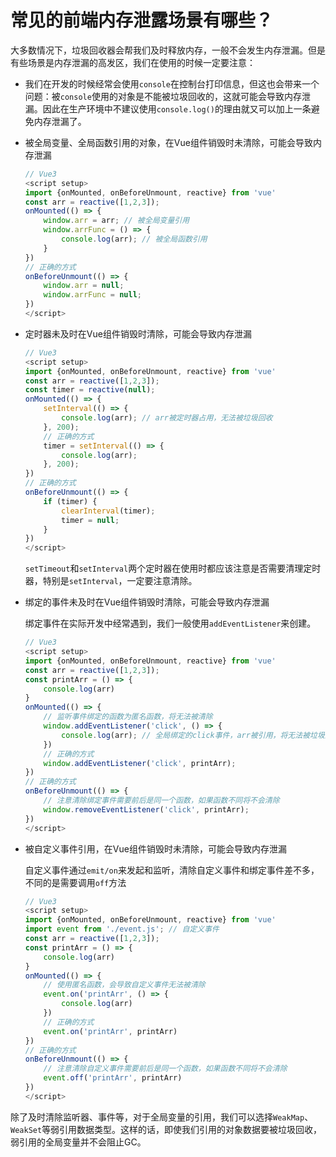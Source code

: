 # 常见的前端内存泄露场景有哪些？

大多数情况下，垃圾回收器会帮我们及时释放内存，一般不会发生内存泄漏。但是有些场景是内存泄漏的高发区，我们在使用的时候一定要注意：

* 我们在开发的时候经常会使用`console`在控制台打印信息，但这也会带来一个问题：被`console`使用的对象是不能被垃圾回收的，这就可能会导致内存泄漏。因此在生产环境中不建议使用`console.log()`的理由就又可以加上一条避免内存泄漏了。

* 被全局变量、全局函数引用的对象，在Vue组件销毁时未清除，可能会导致内存泄漏

  ```js
  // Vue3
  <script setup>
  import {onMounted, onBeforeUnmount, reactive} from 'vue'
  const arr = reactive([1,2,3]);
  onMounted(() => {
      window.arr = arr; // 被全局变量引用
      window.arrFunc = () => {
          console.log(arr); // 被全局函数引用
      }
  })
  // 正确的方式
  onBeforeUnmount(() => {
      window.arr = null;
      window.arrFunc = null;
  })
  </script>
  
  ```

* 定时器未及时在Vue组件销毁时清除，可能会导致内存泄漏

  ```js
  // Vue3
  <script setup>
  import {onMounted, onBeforeUnmount, reactive} from 'vue'
  const arr = reactive([1,2,3]);
  const timer = reactive(null);
  onMounted(() => {
      setInterval(() => {
          console.log(arr); // arr被定时器占用，无法被垃圾回收
      }, 200);
      // 正确的方式
      timer = setInterval(() => {
          console.log(arr);
      }, 200);
  })
  // 正确的方式
  onBeforeUnmount(() => {
      if (timer) {
          clearInterval(timer);
          timer = null;
      }
  })
  </script>
  
  ```

  `setTimeout`和`setInterval`两个定时器在使用时都应该注意是否需要清理定时器，特别是`setInterval`，一定要注意清除。

* 绑定的事件未及时在Vue组件销毁时清除，可能会导致内存泄漏

  绑定事件在实际开发中经常遇到，我们一般使用`addEventListener`来创建。

  ```js
  // Vue3
  <script setup>
  import {onMounted, onBeforeUnmount, reactive} from 'vue'
  const arr = reactive([1,2,3]);
  const printArr = () => {
      console.log(arr)
  }
  onMounted(() => {
      // 监听事件绑定的函数为匿名函数，将无法被清除
      window.addEventListener('click', () => {
          console.log(arr); // 全局绑定的click事件，arr被引用，将无法被垃圾回收
      })
      // 正确的方式
      window.addEventListener('click', printArr);
  })
  // 正确的方式
  onBeforeUnmount(() => {
      // 注意清除绑定事件需要前后是同一个函数，如果函数不同将不会清除
      window.removeEventListener('click', printArr);
  })
  </script>
  
  ```

* 被自定义事件引用，在Vue组件销毁时未清除，可能会导致内存泄漏

  自定义事件通过`emit/on`来发起和监听，清除自定义事件和绑定事件差不多，不同的是需要调用`off`方法

  ```js
  // Vue3
  <script setup>
  import {onMounted, onBeforeUnmount, reactive} from 'vue'
  import event from './event.js'; // 自定义事件
  const arr = reactive([1,2,3]);
  const printArr = () => {
      console.log(arr)
  }
  onMounted(() => {
      // 使用匿名函数，会导致自定义事件无法被清除
      event.on('printArr', () => {
          console.log(arr)
      })
      // 正确的方式
      event.on('printArr', printArr)
  })
  // 正确的方式
  onBeforeUnmount(() => {
      // 注意清除自定义事件需要前后是同一个函数，如果函数不同将不会清除
      event.off('printArr', printArr)
  })
  </script>
  
  ```

除了及时清除监听器、事件等，对于全局变量的引用，我们可以选择`WeakMap`、`WeakSet`等弱引用数据类型。这样的话，即使我们引用的对象数据要被垃圾回收，弱引用的全局变量并不会阻止GC。